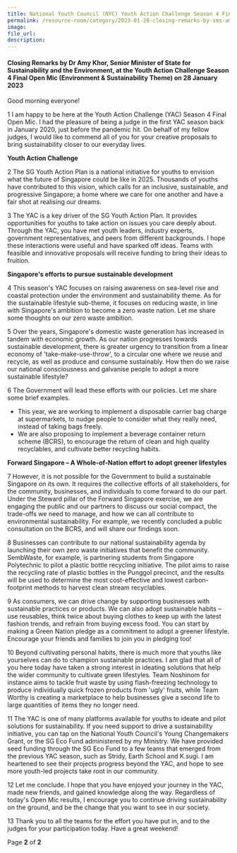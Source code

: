 ```yaml
---  
title: National Youth Council (NYC) Youth Action Challenge Season 4 Final Open Mic - Dr Amy Khor
permalink: /resource-room/category/2023-01-28-closing-remarks-by-sms-amy-khor-at-YAC-S4/
image:  
file_url:  
description:  
---  
```


#### Closing Remarks by Dr Amy Khor, Senior Minister of State for Sustainability and the Environment, at the Youth Action Challenge Season 4 Final Open Mic (Environment & Sustainability Theme) on 28 January 2023

Good morning everyone!

1 I am happy to be here at the Youth Action Challenge (YAC) Season 4 Final Open Mic. I had the pleasure of being a judge in the first YAC season back in January 2020, just before the pandemic hit. On behalf of my fellow judges, I would like to commend all of you for your creative proposals to bring sustainability closer to our everyday lives.

**Youth Action Challenge**

2 The SG Youth Action Plan is a national initiative for youths to envision what the future of Singapore could be like in 2025. Thousands of youths have contributed to this vision, which calls for an inclusive, sustainable, and progressive Singapore; a home where we care for one another and have a fair shot at realising our dreams.

3 The YAC is a key driver of the SG Youth Action Plan. It provides opportunities for youths to take action on issues you care deeply about. Through the YAC, you have met youth leaders, industry experts, government representatives, and peers from different backgrounds. I hope these interactions were useful and have sparked off ideas. Teams with feasible and innovative proposals will receive funding to bring their ideas to fruition.

**Singapore's efforts to pursue sustainable development**

4 This season's YAC focuses on raising awareness on sea-level rise and coastal protection under the environment and sustainability theme. As for the sustainable lifestyle sub-theme, it focuses on reducing waste, in line with Singapore's ambition to become a zero waste nation. Let me share some thoughts on our zero waste ambition.

5 Over the years, Singapore's domestic waste generation has increased in tandem with economic growth. As our nation progresses towards sustainable development, there is greater urgency to transition from a linear economy of 'take-make-use-throw', to a circular one where we reuse and recycle, as well as produce and consume sustainably. How then do we raise our national consciousness and galvanise people to adopt a more sustainable lifestyle?

6 The Government will lead these efforts with our policies. Let me share some brief examples.

- This year, we are working to implement a disposable carrier bag charge at supermarkets, to nudge people to consider what they really need, instead of taking bags freely.
- We are also proposing to implement a beverage container return scheme (BCRS), to encourage the return of clean and high quality recyclables, and cultivate better recycling habits.

**Forward Singapore – A Whole-of-Nation effort to adopt greener lifestyles**

7 However, it is not possible for the Government to build a sustainable Singapore on its own. It requires the collective efforts of all stakeholders, for the community, businesses, and individuals to come forward to do our part. Under the Steward pillar of the Forward Singapore exercise, we are engaging the public and our partners to discuss our social compact, the trade-offs we need to manage, and how we can all contribute to environmental sustainability. For example, we recently concluded a public consultation on the BCRS, and will share our findings soon.

8 Businesses can contribute to our national sustainability agenda by launching their own zero waste initiatives that benefit the community. SembWaste, for example, is partnering students from Singapore Polytechnic to pilot a plastic bottle recycling initiative. The pilot aims to raise the recycling rate of plastic bottles in the Punggol precinct, and the results will be used to determine the most cost-effective and lowest carbon-footprint methods to harvest clean stream recyclables.

9 As consumers, we can drive change by supporting businesses with sustainable practices or products. We can also adopt sustainable habits – use reusables, think twice about buying clothes to keep up with the latest fashion trends, and refrain from buying excess food. You can start by making a Green Nation pledge as a commitment to adopt a greener lifestyle. Encourage your friends and families to join you in pledging too!

10 Beyond cultivating personal habits, there is much more that youths like yourselves can do to champion sustainable practices. I am glad that all of you here today have taken a strong interest in ideating solutions that help the wider community to cultivate green lifestyles. Team Noshinom for instance aims to tackle fruit waste by using flash-freezing technology to produce individually quick frozen products from 'ugly' fruits, while Team Worthy is creating a marketplace to help businesses give a second life to large quantities of items they no longer need.

11 The YAC is one of many platforms available for youths to ideate and pilot solutions for sustainability. If you need support to drive a sustainability initiative, you can tap on the National Youth Council's Young Changemakers Grant, or the SG Eco Fund administered by my Ministry. We have provided seed funding through the SG Eco Fund to a few teams that emerged from the previous YAC season, such as Stridy, Earth School and K.sugi. I am heartened to see their projects progress beyond the YAC, and hope to see more youth-led projects take root in our community.

12 Let me conclude. I hope that you have enjoyed your journey in the YAC, made new friends, and gained knowledge along the way. Regardless of today's Open Mic results, I encourage you to continue driving sustainability on the ground, and be the change that you want to see in our society.

13 Thank you to all the teams for the effort you have put in, and to the judges for your participation today. Have a great weekend!

Page **2** of **2**
